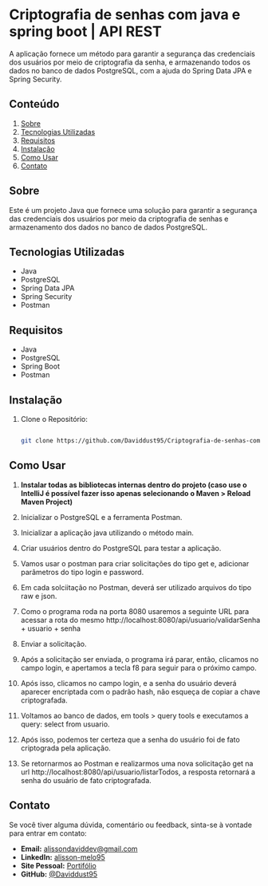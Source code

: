 # Criptografia de senhas com java e spring boot | API REST


<justify>
A aplicação fornece um método para garantir a segurança das credenciais dos usuários por meio de criptografia
da senha, e armazenando todos os dados no banco de dados PostgreSQL, com a ajuda do Spring Data JPA e 
Spring Security.
</justify>

## Conteúdo

1. [Sobre](#sobre)
2. [Tecnologias Utilizadas](#tecnologias-utilizadas)
3. [Requisitos](#requisitos)
4. [Instalação](#instalação)
5. [Como Usar](#como-usar)
6. [Contato](#contato)

## Sobre
<justify>
Este é um projeto Java que fornece uma solução para garantir a segurança das credenciais dos usuários por meio da criptografia de senhas e armazenamento dos dados no banco de dados PostgreSQL.
<justify>

## Tecnologias Utilizadas

- Java
- PostgreSQL
- Spring Data JPA
- Spring Security
- Postman

## Requisitos

   - Java
   - PostgreSQL
   - Spring Boot
   - Postman

## Instalação

1. Clone o Repositório:
   ```bash
   
   git clone https://github.com/Daviddust95/Criptografia-de-senhas-com-java-spring-boot-api-rest.git

 ## Como Usar
 
1. **Instalar todas as bibliotecas internas dentro do projeto (caso use o IntelliJ é possível fazer isso apenas selecionando o Maven > Reload Maven Project)**

2. Inicializar o PostgreSQL e a ferramenta Postman.

3. Inicializar a aplicação java utilizando o método main.

4. Criar usuários dentro do PostgreSQL para testar a aplicação.

5. Vamos usar o postman para criar solicitações do tipo get e, adicionar parâmetros do tipo login e password.

6. Em cada solciitação no Postman, deverá ser utilizado arquivos do tipo raw e json.

7. Como o programa roda na porta 8080 usaremos a seguinte URL para acessar a rota do mesmo http://localhost:8080/api/usuario/validarSenha + usuario + senha

8.  Enviar a solicitação.

9.  Após a solicitação ser enviada, o programa irá parar, então, clicamos no campo login, e apertamos a tecla f8 para seguir para o próximo campo.

10.  Após isso, clicamos no campo login, e a senha do usuário deverá aparecer encriptada com o padrão hash, não esqueça de copiar a chave criptografada.

11.  Voltamos ao banco de dados, em tools > query tools e executamos a query: select from usuario.

12.  Após isso, podemos ter certeza que a senha do usuário foi de fato criptograda pela aplicação.

13.  Se retornarmos ao Postman e realizarmos uma nova solicitação get na url http://localhost:8080/api/usuario/listarTodos, a resposta retornará a senha do usuário de fato criptografada.

## Contato
Se você tiver alguma dúvida, comentário ou feedback, sinta-se à vontade para entrar em contato:

- **Email:** alissondaviddev@gmail.com
- **LinkedIn:** [alisson-melo95](https://www.linkedin.com/in/alisson-melo95/) 
- **Site Pessoal:** [Portifólio](https://alissondev.tech)
- **GitHub:** [@Daviddust95](https://github.com/Daviddust95)
